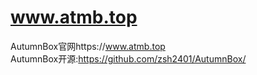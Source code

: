 # www.atmb.top
AutumnBox官网https://www.atmb.top   
AutumnBox开源:https://github.com/zsh2401/AutumnBox/
